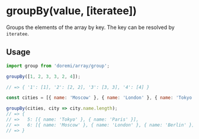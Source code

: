 # groupBy(value, [iteratee])

Groups the elements of the array by key. The key can be resolved by `iteratee`.

## Usage

```js
import group from 'doremi/array/group';

groupBy([1, 2, 3, 3, 2, 4]);

// => { '1': [1], '2': [2, 2], '3': [3, 3], '4': [4] }

const cities = [{ name: 'Moscow' }, { name: 'London' }, { name: 'Tokyo' }, { name: 'Paris' }, { name: 'Berlin' }];

groupBy(cities, city => city.name.length);
// => {
// =>   5: [{ name: 'Tokyo' }, { name: 'Paris' }],
// =>   6: [{ name: 'Moscow' }, { name: 'London' }, { name: 'Berlin' }]
// => }
```
